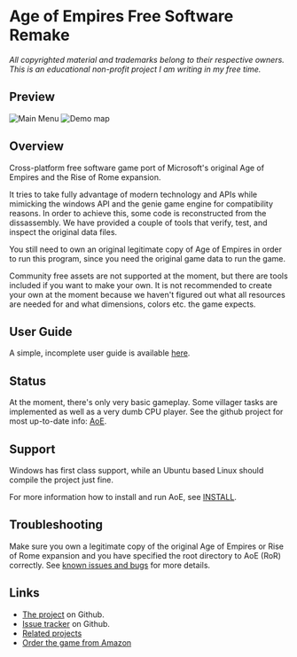 # Age of Empires Free Software Remake

*All copyrighted material and trademarks belong to their respective owners. This
is an educational non-profit project I am writing in my free time.*

## Preview

![Main Menu](https://github.com/FolkertVanVerseveld/aoe/assets/5989565/882ed5f9-63d5-4c39-ac75-79b9534a9dd5)
![Demo map](https://github.com/FolkertVanVerseveld/aoe/assets/5989565/4920f958-da29-44fd-a263-7ab0d5d9a5f6)

## Overview

Cross-platform free software game port of Microsoft's original Age of Empires
and the Rise of Rome expansion.

It tries to take fully advantage of modern technology and APIs while mimicking
the windows API and the genie game engine for compatibility reasons. In order to
achieve this, some code is reconstructed from the dissassembly. We have provided
a couple of tools that verify, test, and inspect the original data files.

You still need to own an original legitimate copy of Age of Empires in order to
run this program, since you need the original game data to run the game.

Community free assets are not supported at the moment, but there are tools
included if you want to make your own. It is not recommended to create your own
at the moment because we haven't figured out what all resources are needed for
and what dimensions, colors etc. the game expects.

## User Guide

A simple, incomplete user guide is available [here](doc/user_guide.md).

## Status

At the moment, there's only very basic gameplay. Some villager tasks are
implemented as well as a very dumb CPU player. See the github project for most
up-to-date info: [AoE](https://github.com/FolkertVanVerseveld/aoe).

## Support

Windows has first class support, while an Ubuntu based Linux should compile the
project just fine.

For more information how to install and run AoE, see [INSTALL](INSTALL).

## Troubleshooting

Make sure you own a legitimate copy of the original Age of Empires or Rise of
Rome expansion and you have specified the root directory to AoE (RoR) correctly.
See [known issues and bugs](BUGS.md) for more details.

## Links

* [The project](https://www.github.com/folkertvanverseveld/aoe) on Github.
* [Issue tracker](https://www.github.com/folkertvanverseveld/aoe/issues) on Github.
* [Related projects](related.md)
* [Order the game from Amazon](https://duckduckgo.com/?q=age+of+empires+!amazon&t=canonical&ia=web)
